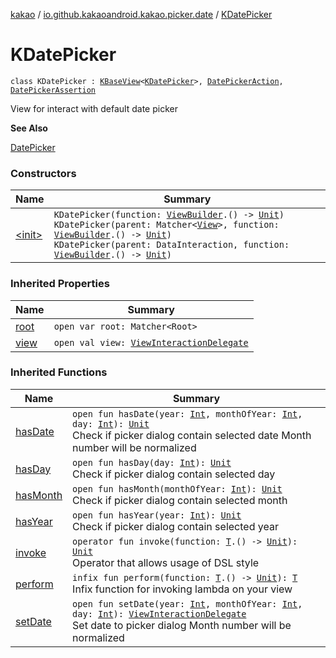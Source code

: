 [kakao](../../index.md) / [io.github.kakaoandroid.kakao.picker.date](../index.md) / [KDatePicker](./index.md)

# KDatePicker

`class KDatePicker : `[`KBaseView`](../../io.github.kakaoandroid.kakao.common.views/-k-base-view/index.md)`<`[`KDatePicker`](./index.md)`>, `[`DatePickerAction`](../-date-picker-action/index.md)`, `[`DatePickerAssertion`](../-date-picker-assertion/index.md)

View for interact with default date picker

**See Also**

[DatePicker](https://developer.android.com/reference/android/widget/DatePicker.html)

### Constructors

| Name | Summary |
|---|---|
| [&lt;init&gt;](-init-.md) | `KDatePicker(function: `[`ViewBuilder`](../../io.github.kakaoandroid.kakao.common.builders/-view-builder/index.md)`.() -> `[`Unit`](https://kotlinlang.org/api/latest/jvm/stdlib/kotlin/-unit/index.html)`)`<br>`KDatePicker(parent: Matcher<`[`View`](https://developer.android.com/reference/android/view/View.html)`>, function: `[`ViewBuilder`](../../io.github.kakaoandroid.kakao.common.builders/-view-builder/index.md)`.() -> `[`Unit`](https://kotlinlang.org/api/latest/jvm/stdlib/kotlin/-unit/index.html)`)`<br>`KDatePicker(parent: DataInteraction, function: `[`ViewBuilder`](../../io.github.kakaoandroid.kakao.common.builders/-view-builder/index.md)`.() -> `[`Unit`](https://kotlinlang.org/api/latest/jvm/stdlib/kotlin/-unit/index.html)`)` |

### Inherited Properties

| Name | Summary |
|---|---|
| [root](../../io.github.kakaoandroid.kakao.common.views/-k-base-view/root.md) | `open var root: Matcher<Root>` |
| [view](../../io.github.kakaoandroid.kakao.common.views/-k-base-view/view.md) | `open val view: `[`ViewInteractionDelegate`](../../io.github.kakaoandroid.kakao.delegate/-view-interaction-delegate/index.md) |

### Inherited Functions

| Name | Summary |
|---|---|
| [hasDate](../-date-picker-assertion/has-date.md) | `open fun hasDate(year: `[`Int`](https://kotlinlang.org/api/latest/jvm/stdlib/kotlin/-int/index.html)`, monthOfYear: `[`Int`](https://kotlinlang.org/api/latest/jvm/stdlib/kotlin/-int/index.html)`, day: `[`Int`](https://kotlinlang.org/api/latest/jvm/stdlib/kotlin/-int/index.html)`): `[`Unit`](https://kotlinlang.org/api/latest/jvm/stdlib/kotlin/-unit/index.html)<br>Check if picker dialog contain selected date Month number will be normalized |
| [hasDay](../-date-picker-assertion/has-day.md) | `open fun hasDay(day: `[`Int`](https://kotlinlang.org/api/latest/jvm/stdlib/kotlin/-int/index.html)`): `[`Unit`](https://kotlinlang.org/api/latest/jvm/stdlib/kotlin/-unit/index.html)<br>Check if picker dialog contain selected day |
| [hasMonth](../-date-picker-assertion/has-month.md) | `open fun hasMonth(monthOfYear: `[`Int`](https://kotlinlang.org/api/latest/jvm/stdlib/kotlin/-int/index.html)`): `[`Unit`](https://kotlinlang.org/api/latest/jvm/stdlib/kotlin/-unit/index.html)<br>Check if picker dialog contain selected month |
| [hasYear](../-date-picker-assertion/has-year.md) | `open fun hasYear(year: `[`Int`](https://kotlinlang.org/api/latest/jvm/stdlib/kotlin/-int/index.html)`): `[`Unit`](https://kotlinlang.org/api/latest/jvm/stdlib/kotlin/-unit/index.html)<br>Check if picker dialog contain selected year |
| [invoke](../../io.github.kakaoandroid.kakao.common.views/-k-base-view/invoke.md) | `operator fun invoke(function: `[`T`](../../io.github.kakaoandroid.kakao.common.views/-k-base-view/index.md#T)`.() -> `[`Unit`](https://kotlinlang.org/api/latest/jvm/stdlib/kotlin/-unit/index.html)`): `[`Unit`](https://kotlinlang.org/api/latest/jvm/stdlib/kotlin/-unit/index.html)<br>Operator that allows usage of DSL style |
| [perform](../../io.github.kakaoandroid.kakao.common.views/-k-base-view/perform.md) | `infix fun perform(function: `[`T`](../../io.github.kakaoandroid.kakao.common.views/-k-base-view/index.md#T)`.() -> `[`Unit`](https://kotlinlang.org/api/latest/jvm/stdlib/kotlin/-unit/index.html)`): `[`T`](../../io.github.kakaoandroid.kakao.common.views/-k-base-view/index.md#T)<br>Infix function for invoking lambda on your view |
| [setDate](../-date-picker-action/set-date.md) | `open fun setDate(year: `[`Int`](https://kotlinlang.org/api/latest/jvm/stdlib/kotlin/-int/index.html)`, monthOfYear: `[`Int`](https://kotlinlang.org/api/latest/jvm/stdlib/kotlin/-int/index.html)`, day: `[`Int`](https://kotlinlang.org/api/latest/jvm/stdlib/kotlin/-int/index.html)`): `[`ViewInteractionDelegate`](../../io.github.kakaoandroid.kakao.delegate/-view-interaction-delegate/index.md)<br>Set date to picker dialog Month number will be normalized |
